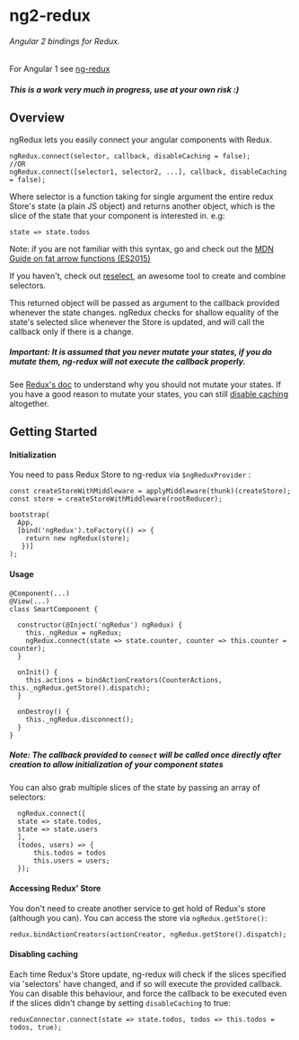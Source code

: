 # ng2-redux
###### Angular 2 bindings for Redux.

For Angular 1 see [ng-redux](https://github.com/wbuchwalter/ng-redux)

##### This is a work very much in progress, use at your own risk :)

## Overview

ngRedux lets you easily connect your angular components with Redux.

```JS
ngRedux.connect(selector, callback, disableCaching = false);
//OR
ngRedux.connect([selector1, selector2, ...], callback, disableCaching = false);
```

Where selector is a function taking for single argument the entire redux Store's state (a plain JS object) and returns another object, which is the slice of the state that your component is interested in.
e.g:
```JS
state => state.todos
```
Note: if you are not familiar with this syntax, go and check out the [MDN Guide on fat arrow  functions (ES2015)](https://developer.mozilla.org/en-US/docs/Web/JavaScript/Reference/Functions/Arrow_functions)

If you haven't, check out [reselect](https://github.com/faassen/reselect), an awesome tool to create and combine selectors.


This returned object will be passed as argument to the callback provided whenever the state changes.
ngRedux checks for shallow equality of the state's selected slice whenever the Store is updated, and will call the callback only if there is a change.
##### Important: It is assumed that you never mutate your states, if you do mutate them, ng-redux will not execute the callback properly.
See [Redux's doc](http://gaearon.github.io/redux/docs/basics/Reducers.html) to understand why you should not mutate your states.
If you have a good reason to mutate your states, you can still [disable caching](#Disable-caching) altogether.


## Getting Started

#### Initialization
You need to pass Redux Store to ng-redux via ```$ngReduxProvider``` :

```JS
const createStoreWithMiddleware = applyMiddleware(thunk)(createStore);
const store = createStoreWithMiddleware(rootReducer);

bootstrap(
  App,
  [bind('ngRedux').toFactory(() => {
   	return new ngRedux(store);
   })]
);
```

#### Usage
```JS
@Component(...)
@View(...)
class SmartComponent {

  constructor(@Inject('ngRedux') ngRedux) {
    this._ngRedux = ngRedux;
    ngRedux.connect(state => state.counter, counter => this.counter = counter);
  }

  onInit() {
    this.actions = bindActionCreators(CounterActions, this._ngRedux.getStore().dispatch);
  }

  onDestroy() {
    this._ngRedux.disconnect();
  }
}
```

##### Note: The callback provided to ```connect``` will be called once directly after creation to allow initialization of your component states



You can also grab multiple slices of the state by passing an array of selectors:

```JS
  ngRedux.connect([
  state => state.todos,
  state => state.users
  ],
  (todos, users) => { 
      this.todos = todos
      this.users = users;
  });
```


#### Accessing Redux' Store
You don't need to create another service to get hold of Redux's store (although you can).
You can access the store via ```ngRedux.getStore()```:

```JS
redux.bindActionCreators(actionCreator, ngRedux.getStore().dispatch);
```

#### Disabling caching
Each time Redux's Store update, ng-redux will check if the slices specified via 'selectors' have changed, and if so will execute the provided callback.
You can disable this behaviour, and force the callback to be executed even if the slices didn't change by setting ```disableCaching``` to true:

```JS
reduxConnector.connect(state => state.todos, todos => this.todos = todos, true);
```
